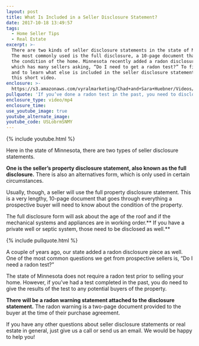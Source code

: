 ```yaml
---
layout: post
title: What Is Included in a Seller Disclosure Statement?
date: 2017-10-18 13:49:57
tags:
  - Home Seller Tips
  - Real Estate
excerpt: >-
  There are two kinds of seller disclosure statements in the state of Minnesota.
  The most commonly used is the full disclosure, a 10-page document that details
  the condition of the home. Minnesota recently added a radon disclosure piece,
  which has many sellers asking, “Do I need to get a radon test?” To find out
  and to learn what else is included in the seller disclosure statement, watch
  this short video.
enclosure: >-
  https://s3.amazonaws.com/vyralmarketing/Chad+and+Sara+Huebner/Videos/2017/October/Chad+%2526+Sara+Huebener+With+Edina+Realty-.mp4
pullquote: 'If you’ve done a radon test in the past, you need to disclose the results.'
enclosure_type: video/mp4
enclosure_time:
use_youtube_image: true
youtube_alternate_image:
youtube_code: USLobrmSNMY
---
```



{% include youtube.html %}

Here in the state of Minnesota, there are two types of seller disclosure statements.

**One is the seller’s property disclosure statement, also known as the full disclosure.** There is also an alternatives form, which is only used in certain circumstances.

Usually, though, a seller will use the full property disclosure statement. This is a very lengthy, 10-page document that goes through everything a prospective buyer will need to know about the condition of the property.

The full disclosure form will ask about the age of the roof and if the mechanical systems and appliances are in working order.** If you have a private well or septic system, those need to be disclosed as well.**

{% include pullquote.html %}

A couple of years ago, our state added a radon disclosure piece as well. One of the most common questions we get from prospective sellers is, “Do I need a radon test?”

The state of Minnesota does not require a radon test prior to selling your home. However, if you’ve had a test completed in the past, you do need to give the results of the test to any potential buyers of the property.

**There will be a radon warning statement attached to the disclosure statement.** The radon warning is a two-page document provided to the buyer at the time of their purchase agreement.

If you have any other questions about seller disclosure statements or real estate in general, just give us a call or send us an email. We would be happy to help you!